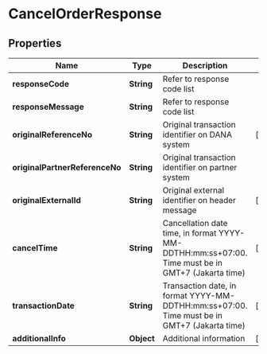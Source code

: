 

# CancelOrderResponse


## Properties

| Name | Type | Description | Notes |
|------------ | ------------- | ------------- | -------------|
|**responseCode** | **String** | Refer to response code list |  |
|**responseMessage** | **String** | Refer to response code list |  |
|**originalReferenceNo** | **String** | Original transaction identifier on DANA system |  [optional] |
|**originalPartnerReferenceNo** | **String** | Original transaction identifier on partner system |  |
|**originalExternalId** | **String** | Original external identifier on header message |  [optional] |
|**cancelTime** | **String** | Cancellation date time, in format YYYY-MM-DDTHH:mm:ss+07:00. Time must be in GMT+7 (Jakarta time) |  [optional] |
|**transactionDate** | **String** | Transaction date, in format YYYY-MM-DDTHH:mm:ss+07:00. Time must be in GMT+7 (Jakarta time) |  [optional] |
|**additionalInfo** | **Object** | Additional information |  [optional] |



